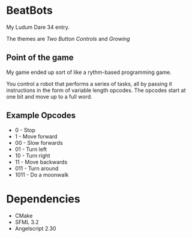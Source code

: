 BeatBots
========

My Ludum Dare 34 entry.

The themes are *Two Button Controls* and *Growing*

Point of the game
-----------------

My game ended up sort of like a rythm-based programming game.

You control a robot that performs a series of tasks, all by passing it instructions in the form of variable length opcodes.
The opcodes start at one bit and move up to a full word.

Example Opcodes
---------------

- 0 - Stop
- 1 - Move forward
- 00 - Slow forwards
- 01 - Turn left
- 10 - Turn right
- 11 - Move backwards
- 011 - Turn around
- 1011 - Do a moonwalk

Dependencies
============

- CMake
- SFML 3.2
- Angelscript 2.30
